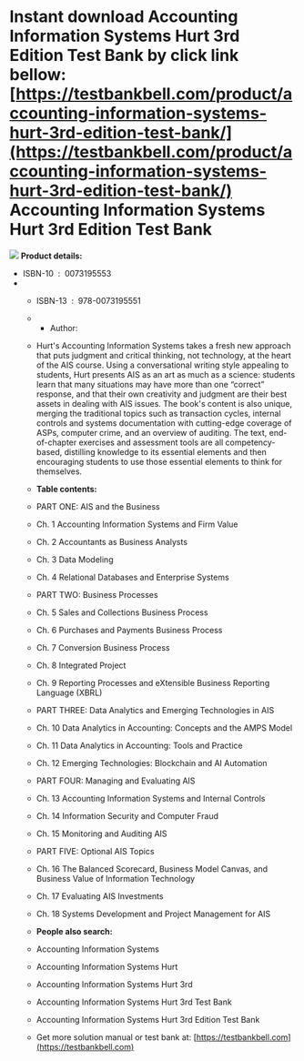 Instant download **Accounting Information Systems Hurt 3rd Edition Test Bank** by click link bellow:  
[https://testbankbell.com/product/accounting-information-systems-hurt-3rd-edition-test-bank/](https://testbankbell.com/product/accounting-information-systems-hurt-3rd-edition-test-bank/)  
Accounting Information Systems Hurt 3rd Edition Test Bank
=========================================================


![](https://testbankbell.com/wp-content/uploads/2023/05/accounting-information-systems-hurt-3rd-tb.jpg)
**Product details:**
* ISBN-10 ‏ : ‎ 0073195553
* * ISBN-13 ‏ : ‎ 978-0073195551
  * * Author:
   
  * Hurt's Accounting Information Systems takes a fresh new approach that puts judgment and critical thinking, not technology, at the heart of the AIS course. Using a conversational writing style appealing to students, Hurt presents AIS as an art as much as a science: students learn that many situations may have more than one “correct” response, and that their own creativity and judgment are their best assets in dealing with AIS issues. The book's content is also unique, merging the traditional topics such as transaction cycles, internal controls and systems documentation with cutting-edge coverage of ASPs, computer crime, and an overview of auditing. The text, end-of-chapter exercises and assessment tools are all competency-based, distilling knowledge to its essential elements and then encouraging students to use those essential elements to think for themselves.
 
  * **Table contents:**
  * PART ONE: AIS and the Business
  * Ch. 1 Accounting Information Systems and Firm Value
  * Ch. 2 Accountants as Business Analysts
  * Ch. 3 Data Modeling
  * Ch. 4 Relational Databases and Enterprise Systems
 
  * PART TWO: Business Processes
  * Ch. 5 Sales and Collections Business Process
  * Ch. 6 Purchases and Payments Business Process
  * Ch. 7 Conversion Business Process
  * Ch. 8 Integrated Project
  * Ch. 9 Reporting Processes and eXtensible Business Reporting Language (XBRL)
 
  * PART THREE: Data Analytics and Emerging Technologies in AIS
  * Ch. 10 Data Analytics in Accounting: Concepts and the AMPS Model
  * Ch. 11 Data Analytics in Accounting: Tools and Practice
  * Ch. 12 Emerging Technologies: Blockchain and AI Automation
 
  * PART FOUR: Managing and Evaluating AIS
  * Ch. 13 Accounting Information Systems and Internal Controls
  * Ch. 14 Information Security and Computer Fraud
  * Ch. 15 Monitoring and Auditing AIS
 
  * PART FIVE: Optional AIS Topics
  * Ch. 16 The Balanced Scorecard, Business Model Canvas, and Business Value of Information Technology
  * Ch. 17 Evaluating AIS Investments
  * Ch. 18 Systems Development and Project Management for AIS
 
  * **People also search:**
 
  * Accounting Information Systems
  * Accounting Information Systems Hurt
  * Accounting Information Systems Hurt 3rd
  * Accounting Information Systems Hurt 3rd Test Bank
  * Accounting Information Systems Hurt 3rd Edition Test Bank
  *  Get more solution manual or test bank at: [https://testbankbell.com](https://testbankbell.com)
